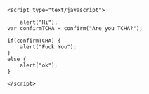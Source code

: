 <!DOCTYPE html>
<html lang="en-us">
<head>
    <title>Fuck TCHA</title>
</head>
<body>

        <script type="text/javascript">
        
            alert("Hi");
        var confirmTCHA = confirm("Are you TCHA?");
        
        if(confirmTCHA) {
            alert("Fuck You");
        }
        else {
            alert("ok");
        }
        
        </script>
</body>
</html>
